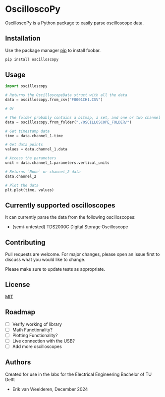 # OscilloscoPy

OscilloscoPy is a Python package to easily parse oscilloscope data. 

## Installation

Use the package manager [pip](https://pip.pypa.io/en/stable/) to install foobar.

```bash
pip install oscilloscopy
```

## Usage

```python
import oscilloscopy

# Returns the OscilloscopeData struct with all the data
data = oscilloscopy.from_csv("F0001CH1.CSV")

# Or

# The folder probably contains a bitmap, a set, and one or two channel data csvs.
data = oscilloscopy.from_folder("./OSCILLOSCOPE_FOLDER/")

# Get timestamp data
time = data.channel_1.time

# Get data points
values = data.channel_1.data

# Access the parameters
unit = data.channel_1.parameters.vertical_units

# Returns `None` or channel_2 data
data.channel_2

# Plot the data
plt.plot(time, values)
```

## Currently supported oscilloscopes

It can currently parse the data from the following oscilloscopes:

- (semi-untested) TDS2000C Digital Storage Oscilloscope

## Contributing

Pull requests are welcome. For major changes, please open an issue first
to discuss what you would like to change.

Please make sure to update tests as appropriate.


## License

[MIT](https://choosealicense.com/licenses/mit/)

## Roadmap
- [ ] Verify working of library
- [ ] Math Functionality?
- [ ] Plotting Functionality?
- [ ] Live connection with the USB?
- [ ] Add more oscilloscopes

## Authors
Created for use in the labs for the Electrical Engineering Bachelor of TU Delft

- Erik van Weelderen, December 2024

